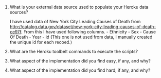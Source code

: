 
1. What is your external data source used to populate your Heroku data sources?
        
      I have used data of New York City Leading Causes of Death from http://catalog.data.gov/dataset/new-york-city-leading-causes-of-death-ce97f. From this I have used following columns.
            - Ethnicity
            - Sex
            - Cause Of Death
            - Year
            - id (This one is not used from data, I manually created the unique id for each recoed.)
    
2. What are the Heroku toolbelt commands to execute the scripts?
3. What aspect of the implementation did you find easy, if any, and why?
4. What aspect of the implementation did you find hard, if any, and why?

      
